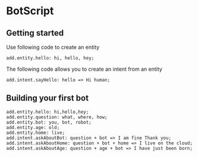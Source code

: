 # BotScript
## Getting started
Use following code to create an entity
```
add.entity.hello: hi, hello, hey;
```
The following code allows you to create an intent from an entity
```
add.intent.sayHello: hello => Hi human;
```
## Building your first bot
```
add.entity.hello: hi,hello,hey;
add.entity.question: what, where, how;
add.entity.bot: you, bot, robot;
add.entity.age: old;
add.entity.home: live;
add.intent.askAboutBot: question + bot => I am fine Thank you;
add.intent.askAboutHome: question + bot + home => I live on the cloud;
add.intent.askAboutAge: question + age + bot => I have just been born;
```
